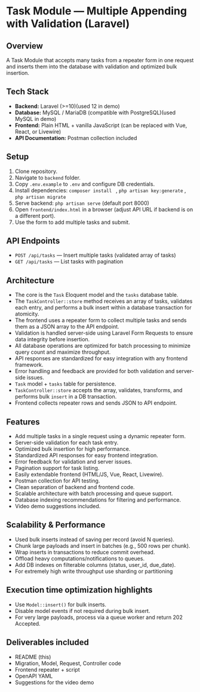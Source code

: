 # Task Module — Multiple Appending with Validation (Laravel)

## Overview
A Task Module that accepts many tasks from a repeater form in one request and inserts them into the database with validation and optimized bulk insertion.

## Tech Stack
- **Backend:** Laravel (>=10)(used 12 in demo)
- **Database:** MySQL / MariaDB (compatible with PostgreSQL)(used MySQL in demo)
- **Frontend:** Plain HTML + vanilla JavaScript (can be replaced with Vue, React, or Livewire)
- **API Documentation:** Postman collection included

## Setup
1. Clone repository.
2. Navigate to `backend` folder.
3. Copy `.env.example` to `.env` and configure DB credentials.
4. Install dependencies: `composer install ` , `php artisan key:generate` , `php artisan migrate`
5. Serve backend: `php artisan serve` (default port 8000)
6. Open `frontend/index.html` in a browser (adjust API URL if backend is on a different port).
7. Use the form to add multiple tasks and submit.


## API Endpoints
- `POST /api/tasks` — Insert multiple tasks (validated array of tasks)
- `GET /api/tasks` — List tasks with pagination

## Architecture

- The core is the `Task` Eloquent model and the `tasks` database table.
- The `TaskController::store` method receives an array of tasks, validates each entry, and performs a bulk insert within a database transaction for atomicity.
- The frontend uses a repeater form to collect multiple tasks and sends them as a JSON array to the API endpoint.
- Validation is handled server-side using Laravel Form Requests to ensure data integrity before insertion.
- All database operations are optimized for batch processing to minimize query count and maximize throughput.
- API responses are standardized for easy integration with any frontend framework.
- Error handling and feedback are provided for both validation and server-side issues.
- `Task` model + `tasks` table for persistence.
- `TaskController::store` accepts the array, validates, transforms, and performs bulk `insert` in a DB transaction.
- Frontend collects repeater rows and sends JSON to API endpoint.

## Features
- Add multiple tasks in a single request using a dynamic repeater form.
- Server-side validation for each task entry.
- Optimized bulk insertion for high performance.
- Standardized API responses for easy frontend integration.
- Error feedback for validation and server issues.
- Pagination support for task listing.
- Easily extendable frontend (HTML/JS, Vue, React, Livewire).
- Postman collection for API testing.
- Clean separation of backend and frontend code.
- Scalable architecture with batch processing and queue support.
- Database indexing recommendations for filtering and performance.
- Video demo suggestions included.

## Scalability & Performance
- Used bulk inserts instead of saving per record (avoid N queries).
- Chunk large payloads and insert in batches (e.g., 500 rows per chunk).
- Wrap inserts in transactions to reduce commit overhead.
- Offload heavy computations/notifications to queues.
- Add DB indexes on filterable columns (status, user_id, due_date).
- For extremely high write throughput use sharding or partitioning

## Execution time optimization highlights
- Use `Model::insert()` for bulk inserts.
- Disable model events if not required during bulk insert.
- For very large payloads, process via a queue worker and return 202 Accepted.

## Deliverables included
- README (this)
- Migration, Model, Request, Controller code
- Frontend repeater + script
- OpenAPI YAML
- Suggestions for the video demo

